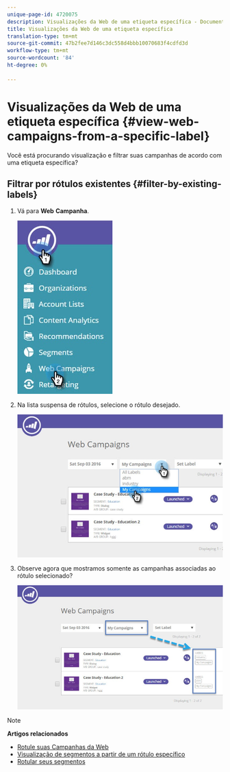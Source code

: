 ```yaml
---
unique-page-id: 4720075
description: Visualizações da Web de uma etiqueta específica - Documentos do Marketing - Documentação do produto
title: Visualizações da Web de uma etiqueta específica
translation-type: tm+mt
source-git-commit: 47b2fee7d146c3dc558d4bbb10070683f4cdfd3d
workflow-type: tm+mt
source-wordcount: '84'
ht-degree: 0%

---
```



# Visualizações da Web de uma etiqueta específica {#view-web-campaigns-from-a-specific-label}

Você está procurando visualização e filtrar suas campanhas de acordo com uma etiqueta específica?

## Filtrar por rótulos existentes {#filter-by-existing-labels}

1. Vá para **Web** **Campanha**.

   ![](assets/web-campaigns-hand-4.jpg)

1. Na lista suspensa de rótulos, selecione o rótulo desejado.

   ![](assets/web-campaigns-my-campaigns-dropdown-1.jpg)

1. Observe agora que mostramos somente as campanhas associadas ao rótulo selecionado?

   ![](assets/web-campaigns-label-showing-1.jpg)

>[!NOTE]
>
>**Artigos relacionados**
>
>* [Rotule suas Campanhas da Web](label-your-web-campaigns.md)
>* [Visualização de segmentos a partir de um rótulo específico](../../../product-docs/web-personalization/using-web-segments/view-segments-from-a-specific-label.md)
>* [Rotular seus segmentos](../../../product-docs/web-personalization/using-web-segments/label-your-segment.md)

>



